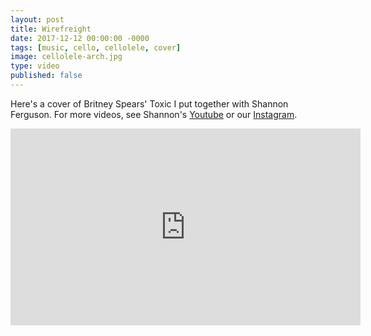 ```yaml
---
layout: post
title: Wirefreight
date: 2017-12-12 00:00:00 -0000
tags: [music, cello, cellolele, cover]
image: cellolele-arch.jpg
type: video
published: false
---
```

Here's a cover of Britney Spears' Toxic I put together with Shannon Ferguson. For more videos, see Shannon's 
[Youtube][youtube] or our [Instagram][instagram].

<div class="iframe-wrapper">
<iframe width="560" height="315" src="https://www.youtube.com/embed/bt5OfXMAW1Q" frameborder="0" allowfullscreen></iframe>
</div>

[youtube]: https://www.youtube.com/channel/UCfkuEiCMHEP5I4SCRl4HG8w
[instagram]: https://www.instagram.com/cellolelemusic/